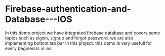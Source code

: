 # Firebase-authentication-and-Database---IOS
In this demo project we have integrated firebase database and covers some topics such as signin, signup and forgot password. we are also implementing bottom tab bar in this project. this demo is very usefull for every beginersrs in ios.
